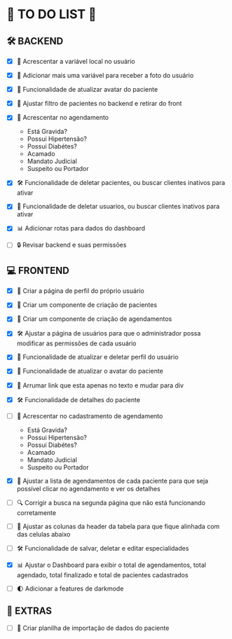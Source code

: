 # 📝 **TO DO LIST** 🚀

## 🛠️ **BACKEND**
- [x] 🚀 Acrescentar a variável local no usuário
- [x] 📸 Adicionar mais uma variável para receber a foto do usuário
- [x] 👤 Funcionalidade de atualizar avatar do paciente
- [x] 📝 Ajustar filtro de pacientes no backend e retirar do front
- [x] 📝 Acrescentar no agendamento
  * Está Gravida?
  * Possui Hipertensão?
  * Possui Diabétes?
  * Acamado
  * Mandato Judicial
  * Suspeito ou Portador
- [x] 🛠️ Funcionalidade de deletar pacientes, ou buscar clientes inativos para ativar
- [x] 👤 Funcionalidade de deletar usuarios, ou buscar clientes inativos para ativar
- [x] 📊 Adicionar rotas para dados do dashboard
- [ ] 🔒 Revisar backend e suas permissões



## 💻 **FRONTEND**
- [x] 👤 Criar a página de perfil do próprio usuário
- [x] 🏥 Criar um componente de criação de pacientes
- [x] 📅 Criar um componente de criação de agendamentos
- [x] 🛠️ Ajustar a página de usuários para que o administrador possa modificar as permissões de cada usuário
- [x] 👤 Funcionalidade de atualizar e deletar perfil do usuário
- [x] 👤 Funcionalidade de atualizar o avatar do paciente
- [x] 📝 Arrumar link que esta apenas no texto e mudar para div
- [x] 🛠️ Funcionalidade de detalhes do paciente
- [ ] 📝 Acrescentar no cadastramento de agendamento
  * Está Gravida?
  * Possui Hipertensão?
  * Possui Diabétes?
  * Acamado
  * Mandato Judicial
  * Suspeito ou Portador
- [x] 📝 Ajustar a lista de agendamentos de cada paciente para que seja possível clicar no agendamento e ver os detalhes
- [ ] 🔍 Corrigir a busca na segunda página que não está funcionando corretamente
- [ ] 📅 Ajustar as colunas da header da tabela para que fique alinhada com das celulas abaixo
- [ ] 🛠️ Funcionalidade de salvar, deletar e editar especialidades
- [x] 📊 Ajustar o Dashboard para exibir o total de agendamentos, total agendado, total finalizado e total de pacientes cadastrados
- [ ] 🌓 Adicionar a features de darkmode



## 📝 **EXTRAS**

- [ ] 📝 Criar planilha de importação de dados do paciente